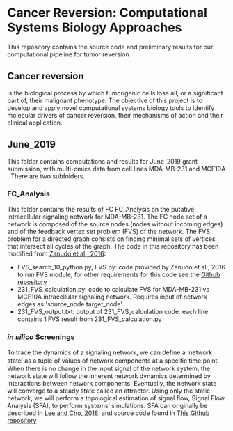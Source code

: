 # Cancer Reversion: Computational Systems Biology Approaches
This repository contains the source code and preliminary results for our computational pipeline for tumor reversion

## Cancer reversion
 is the biological process by which tumorigenic cells lose all, or a significant part of, their malignant phenotype. The objective of this project is to develop and apply novel computational systems biology tools to identify molecular drivers of cancer reversion, their mechanisms of action and their clinical application.

## June_2019
This folder contains computations and results for June_2019 grant submission, with multi-omics data from cell lines MDA-MB-231 and MCF10A . There are two subfolders.

### FC_Analysis
This folder contains the results of FC FC_Analysis on the putative intracellular signaling network for MDA-MB-231.
The FC node set of a network is composed of the source nodes (nodes without incoming edges) and of the feedback vertex set problem (FVS) of the network. The FVS problem for a directed graph consists on finding minimal sets of vertices that intersect all cycles of the graph.
The code in this repository has been modified from [Zanudo et al., 2016](https://www.pnas.org/content/114/28/7234):
- FVS_search_10_python.py, FVS.py: code provided by Zanudo et al., 2016 to run FVS module, for other requirements for this code see the [Github repository](https://github.com/yanggangthu/FVS_python)
- 231_FVS_calculation.py: code to calculate FVS for MDA-MB-231 vs MCF10A intracellular signaling network. Requires input of network edges as 'source_node target_node'
- 231_FVS_output.txt: output of 231_FVS_calculation code. each line contains 1 FVS result from 231_FVS_calculation.py

### <i>in silico</i> Screenings
To trace the dynamics of a signaling network, we can deﬁne a ‘network state’ as a tuple of values of network components at a speciﬁc time point. When there is no change in the input signal of the network system, the network state will follow the inherent network dynamics determined by interactions between network components. Eventually, the network state will converge to a steady state called an attractor.  Using only the static network, we will perform a topological estimation of signal flow, Signal Flow Analysis (SFA), to perform systems’ simulations. SFA can originally be described in [Lee and Cho, 2018](https://www.nature.com/articles/s41598-018-23643-5), and source code found in [This Github repository](https://github.com/dwgoon/sfa)
